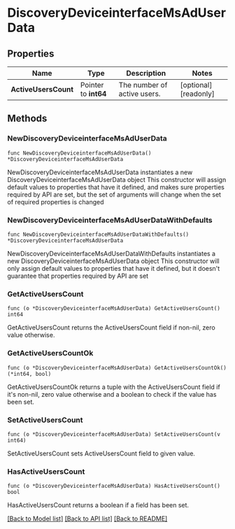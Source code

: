 # DiscoveryDeviceinterfaceMsAdUserData

## Properties

Name | Type | Description | Notes
------------ | ------------- | ------------- | -------------
**ActiveUsersCount** | Pointer to **int64** | The number of active users. | [optional] [readonly] 

## Methods

### NewDiscoveryDeviceinterfaceMsAdUserData

`func NewDiscoveryDeviceinterfaceMsAdUserData() *DiscoveryDeviceinterfaceMsAdUserData`

NewDiscoveryDeviceinterfaceMsAdUserData instantiates a new DiscoveryDeviceinterfaceMsAdUserData object
This constructor will assign default values to properties that have it defined,
and makes sure properties required by API are set, but the set of arguments
will change when the set of required properties is changed

### NewDiscoveryDeviceinterfaceMsAdUserDataWithDefaults

`func NewDiscoveryDeviceinterfaceMsAdUserDataWithDefaults() *DiscoveryDeviceinterfaceMsAdUserData`

NewDiscoveryDeviceinterfaceMsAdUserDataWithDefaults instantiates a new DiscoveryDeviceinterfaceMsAdUserData object
This constructor will only assign default values to properties that have it defined,
but it doesn't guarantee that properties required by API are set

### GetActiveUsersCount

`func (o *DiscoveryDeviceinterfaceMsAdUserData) GetActiveUsersCount() int64`

GetActiveUsersCount returns the ActiveUsersCount field if non-nil, zero value otherwise.

### GetActiveUsersCountOk

`func (o *DiscoveryDeviceinterfaceMsAdUserData) GetActiveUsersCountOk() (*int64, bool)`

GetActiveUsersCountOk returns a tuple with the ActiveUsersCount field if it's non-nil, zero value otherwise
and a boolean to check if the value has been set.

### SetActiveUsersCount

`func (o *DiscoveryDeviceinterfaceMsAdUserData) SetActiveUsersCount(v int64)`

SetActiveUsersCount sets ActiveUsersCount field to given value.

### HasActiveUsersCount

`func (o *DiscoveryDeviceinterfaceMsAdUserData) HasActiveUsersCount() bool`

HasActiveUsersCount returns a boolean if a field has been set.


[[Back to Model list]](../README.md#documentation-for-models) [[Back to API list]](../README.md#documentation-for-api-endpoints) [[Back to README]](../README.md)


